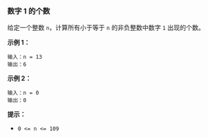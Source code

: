 ### 数字 1 的个数 ###
给定一个整数 `n`，计算所有小于等于 `n` 的非负整数中数字 `1` 出现的个数。



**示例 1：**

```
输入：n = 13
输出：6
```

**示例 2：**

```
输入：n = 0
输出：0
```



**提示：**

* `0 <= n <= 109`

